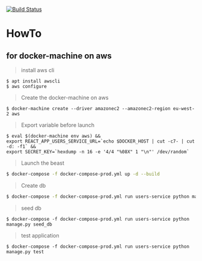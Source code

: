 [![Build Status](https://travis-ci.org/jbjouvin/mainTDDC.svg?branch=master)](https://travis-ci.org/jbjouvin/mainTDDC)

# HowTo

## **for docker-machine on aws**

> install aws cli
```
$ apt install awscli
$ aws configure
```

> Create the docker-machine on aws
```
$ docker-machine create --driver amazonec2 --amazonec2-region eu-west-2 aws
```

> Export variable before launch
```
$ eval $(docker-machine env aws) && 
export REACT_APP_USERS_SERVICE_URL=`echo $DOCKER_HOST | cut -c7- | cut -d: -f1` &&
export SECRET_KEY=`hexdump -n 16 -e '4/4 "%08X" 1 "\n"' /dev/random`
```

> Launch the beast
```sh
$ docker-compose -f docker-compose-prod.yml up -d --build
```
> Create db
```sh
$ docker-compose -f docker-compose-prod.yml run users-service python manage.py recreate_db
```
> seed db
```
$ docker-compose -f docker-compose-prod.yml run users-service python manage.py seed_db
```
> test application
```
$ docker-compose -f docker-compose-prod.yml run users-service python manage.py test
```